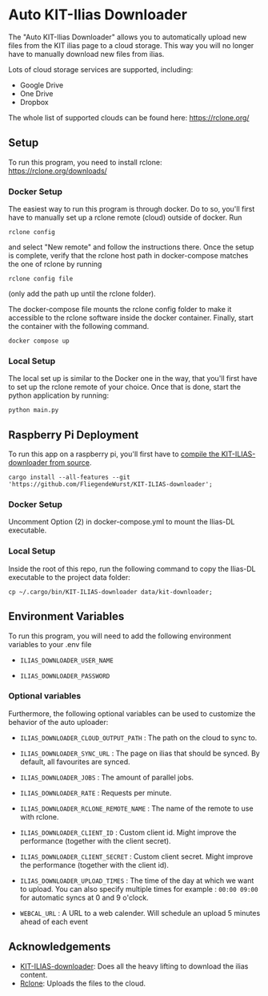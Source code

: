 # Auto KIT-Ilias Downloader

The "Auto KIT-Ilias Downloader" allows you to automatically upload new files from the KIT ilias page to a cloud storage.
This way you will no longer have to manually download new files from ilias.

Lots of cloud storage services are supported, including:

- Google Drive
- One Drive
- Dropbox

The whole list of supported clouds can be found here: https://rclone.org/

## Setup

To run this program, you need to install rclone:
https://rclone.org/downloads/

### Docker Setup

The easiest way to run this program is through docker. Do to so, you'll first have to manually set up a rclone remote
(cloud) outside of docker. Run

```shell
rclone config
```

and select "New remote" and follow the instructions there.
Once the setup is complete, verify that the rclone host path in docker-compose matches the one of rclone by running

```shell
rclone config file
```

(only add the path up until the rclone folder).

The docker-compose file mounts the rclone config folder to make it accessible to the rclone software inside the docker
container. Finally, start the container with the following command.

```shell
docker compose up
```

### Local Setup

The local set up is similar to the Docker one in the way, that you'll first have to set up the rclone remote of your
choice. Once that is done, start the python application by running:

```shell
python main.py
```

## Raspberry Pi Deployment

To run this app on a raspberry pi, you'll first have
to [compile the KIT-ILIAS-downloader from source](https://github.com/FliegendeWurst/KIT-ILIAS-downloader#installation).

```shell
cargo install --all-features --git 'https://github.com/FliegendeWurst/KIT-ILIAS-downloader';
```

### Docker Setup

Uncomment Option (2) in docker-compose.yml to mount the Ilias-DL executable.

### Local Setup

Inside the root of this repo, run the following command to copy the Ilias-DL executable to the project data folder:

```shell
cp ~/.cargo/bin/KIT-ILIAS-downloader data/kit-downloader;
```

## Environment Variables

To run this program, you will need to add the following environment variables to your .env file

- `ILIAS_DOWNLOADER_USER_NAME`

- `ILIAS_DOWNLOADER_PASSWORD`

### Optional variables

Furthermore, the following optional variables can be used to customize the behavior of the auto uploader:

- `ILIAS_DOWNLOADER_CLOUD_OUTPUT_PATH` : The path on the cloud to sync to.

- `ILIAS_DOWNLOADER_SYNC_URL` : The page on ilias that should be synced. By default, all favourites are synced.

- `ILIAS_DOWNLOADER_JOBS` : The amount of parallel jobs.

- `ILIAS_DOWNLOADER_RATE` : Requests per minute.

- `ILIAS_DOWNLOADER_RCLONE_REMOTE_NAME` : The name of the remote to use with rclone.

- `ILIAS_DOWNLOADER_CLIENT_ID` : Custom client id. Might improve the performance (together with the client secret).

- `ILIAS_DOWNLOADER_CLIENT_SECRET` : Custom client secret. Might improve the performance (together with the client id).

- `ILIAS_DOWNLOADER_UPLOAD_TIMES` : The time of the day at which we want to upload. You can also specify multiple times
  for example : `00:00 09:00` for automatic syncs at 0 and 9 o'clock.

- `WEBCAL_URL` : A URL to a web calender. Will schedule an upload 5 minutes ahead of each event

## Acknowledgements

- [KIT-ILIAS-downloader](https://github.com/FliegendeWurst/KIT-ILIAS-downloader): Does all the heavy lifting to download
  the ilias content.
- [Rclone](https://rclone.org/): Uploads the files to the cloud.

